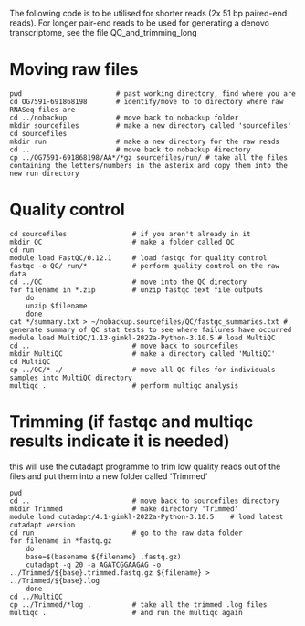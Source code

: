 The following code is to be utilised for shorter reads (2x 51 bp paired-end reads). For longer pair-end reads to be used for generating a denovo transcriptome, see the file QC_and_trimming_long

# Moving raw files

```
pwd                       # past working directory, find where you are
cd OG7591-691868198       # identify/move to to directory where raw RNASeq files are
cd ../nobackup            # move back to nobackup folder
mkdir sourcefiles         # make a new directory called 'sourcefiles'
cd sourcefiles
mkdir run                 # make a new directory for the raw reads
cd ..                     # move back to nobackup directory
cp ../OG7591-691868198/AA*/*gz sourcefiles/run/ # take all the files containing the letters/numbers in the asterix and copy them into the new run directory
```

# Quality control

```
cd sourcefiles                # if you aren't already in it
mkdir QC                      # make a folder called QC
cd run
module load FastQC/0.12.1     # load fastqc for quality control
fastqc -o QC/ run/*           # perform quality control on the raw data
cd ../QC                      # move into the QC directory
for filename in *.zip         # unzip fastqc text file outputs
    do
    unzip $filename
    done
cat */summary.txt > ~/nobackup.sourcefiles/QC/fastqc_summaries.txt # generate summary of QC stat tests to see where failures have occurred
module load MultiQC/1.13-gimkl-2022a-Python-3.10.5 # load MultiQC
cd ..                         # move back to sourcefiles
mkdir MultiQC                 # make a directory called 'MultiQC'
cd MultiQC
cp ../QC/* ./                 # move all QC files for individuals samples into MultiQC directory
multiqc .                     # perform multiqc analysis 
```

# Trimming (if fastqc and multiqc results indicate it is needed)
this will use the cutadapt programme to trim low quality reads out of the files and put them into a new folder called 'Trimmed'

```
pwd
cd ..                         # move back to sourcefiles directory
mkdir Trimmed                 # make directory 'Trimmed'
module load cutadapt/4.1-gimkl-2022a-Python-3.10.5    # load latest cutadapt version
cd run                        # go to the raw data folder
for filename in *fastq.gz
    do
    base=$(basename ${filename} .fastq.gz)
    cutadapt -q 20 -a AGATCGGAAGAG -o ../Trimmed/${base}.trimmed.fastq.gz ${filename} > ../Trimmed/${base}.log
    done
cd ../MultiQC
cp ../Trimmed/*log .          # take all the trimmed .log files
multiqc .                     # and run the multiqc again
```
